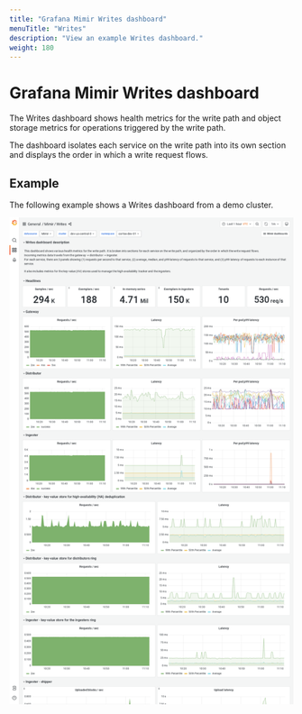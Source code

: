 ```yaml
---
title: "Grafana Mimir Writes dashboard"
menuTitle: "Writes"
description: "View an example Writes dashboard."
weight: 180
---
```


# Grafana Mimir Writes dashboard

The Writes dashboard shows health metrics for the write path and object storage metrics for operations triggered by the write path.

The dashboard isolates each service on the write path into its own section and displays the order in which a write request flows.

## Example

The following example shows a Writes dashboard from a demo cluster.

![Grafana Mimir writes dashboard](../../../images/dashboards/mimir-writes.png)
